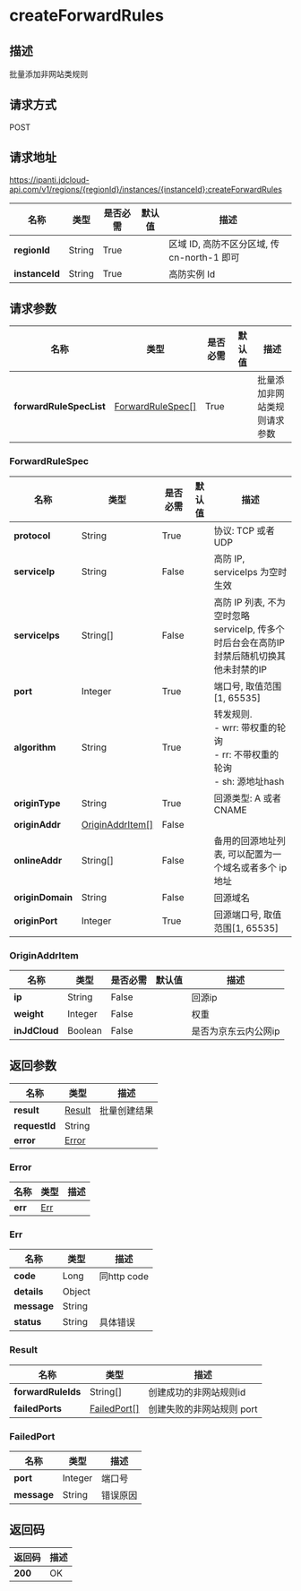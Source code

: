 # createForwardRules


## 描述
批量添加非网站类规则

## 请求方式
POST

## 请求地址
https://ipanti.jdcloud-api.com/v1/regions/{regionId}/instances/{instanceId}:createForwardRules

|名称|类型|是否必需|默认值|描述|
|---|---|---|---|---|
|**regionId**|String|True| |区域 ID, 高防不区分区域, 传 cn-north-1 即可|
|**instanceId**|String|True| |高防实例 Id|

## 请求参数
|名称|类型|是否必需|默认值|描述|
|---|---|---|---|---|
|**forwardRuleSpecList**|[ForwardRuleSpec[]](createforwardrules#forwardrulespec)|True| |批量添加非网站类规则请求参数|

### <div id="forwardrulespec">ForwardRuleSpec</div>
|名称|类型|是否必需|默认值|描述|
|---|---|---|---|---|
|**protocol**|String|True| |协议: TCP 或者 UDP|
|**serviceIp**|String|False| |高防 IP, serviceIps 为空时生效|
|**serviceIps**|String[]|False| |高防 IP 列表, 不为空时忽略 serviceIp, 传多个时后台会在高防IP封禁后随机切换其他未封禁的IP|
|**port**|Integer|True| |端口号, 取值范围[1, 65535]|
|**algorithm**|String|True| |转发规则. <br>- wrr: 带权重的轮询<br>- rr:  不带权重的轮询<br>- sh:  源地址hash|
|**originType**|String|True| |回源类型: A 或者 CNAME|
|**originAddr**|[OriginAddrItem[]](createforwardrules#originaddritem)|False| | |
|**onlineAddr**|String[]|False| |备用的回源地址列表, 可以配置为一个域名或者多个 ip 地址|
|**originDomain**|String|False| |回源域名|
|**originPort**|Integer|True| |回源端口号, 取值范围[1, 65535]|
### <div id="originaddritem">OriginAddrItem</div>
|名称|类型|是否必需|默认值|描述|
|---|---|---|---|---|
|**ip**|String|False| |回源ip|
|**weight**|Integer|False| |权重|
|**inJdCloud**|Boolean|False| |是否为京东云内公网ip|

## 返回参数
|名称|类型|描述|
|---|---|---|
|**result**|[Result](createforwardrules#result)|批量创建结果|
|**requestId**|String| |
|**error**|[Error](createforwardrules#error)| |

### <div id="error">Error</div>
|名称|类型|描述|
|---|---|---|
|**err**|[Err](createforwardrules#err)| |
### <div id="err">Err</div>
|名称|类型|描述|
|---|---|---|
|**code**|Long|同http code|
|**details**|Object| |
|**message**|String| |
|**status**|String|具体错误|
### <div id="result">Result</div>
|名称|类型|描述|
|---|---|---|
|**forwardRuleIds**|String[]|创建成功的非网站规则id|
|**failedPorts**|[FailedPort[]](createforwardrules#failedport)|创建失败的非网站规则 port|
### <div id="failedport">FailedPort</div>
|名称|类型|描述|
|---|---|---|
|**port**|Integer|端口号|
|**message**|String|错误原因|

## 返回码
|返回码|描述|
|---|---|
|**200**|OK|
